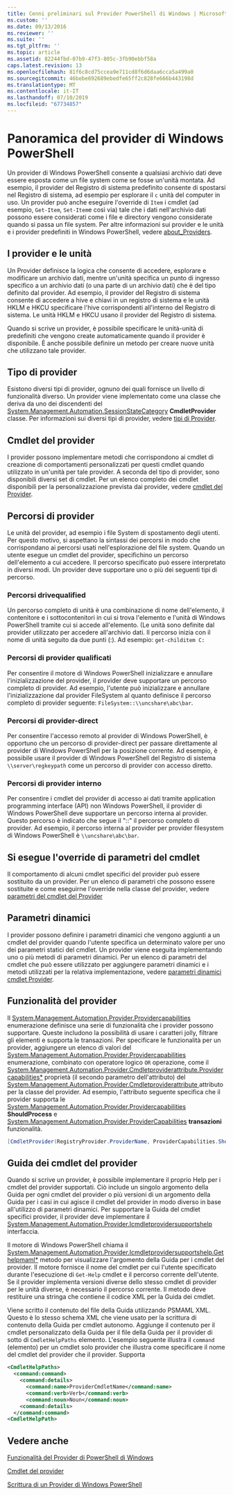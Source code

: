 ```yaml
---
title: Cenni preliminari sul Provider PowerShell di Windows | Microsoft Docs
ms.custom: ''
ms.date: 09/13/2016
ms.reviewer: ''
ms.suite: ''
ms.tgt_pltfrm: ''
ms.topic: article
ms.assetid: 82244fbd-07b9-47f3-805c-3fb90ebbf58a
caps.latest.revision: 13
ms.openlocfilehash: 81f6c8cd75ccea9e711cd8f6d6daa6cca5a499a0
ms.sourcegitcommit: 46bebe692689ebedfe65ff2c828fe666b443198d
ms.translationtype: MT
ms.contentlocale: it-IT
ms.lasthandoff: 07/10/2019
ms.locfileid: "67734857"
---
```

# <a name="windows-powershell-provider-overview"></a>Panoramica del provider di Windows PowerShell

Un provider di Windows PowerShell consente a qualsiasi archivio dati deve essere esposta come un file system come se fosse un'unità montata. Ad esempio, il provider del Registro di sistema predefinito consente di spostarsi nel Registro di sistema, ad esempio per esplorare il `c` unità del computer in uso. Un provider può anche eseguire l'override di `Item` i cmdlet (ad esempio, `Get-Item`, `Set-Item`e così via) tale che i dati nell'archivio dati possono essere considerati come i file e directory vengono considerate quando si passa un file system. Per altre informazioni sui provider e le unità e i provider predefiniti in Windows PowerShell, vedere [about_Providers](/powershell/module/microsoft.powershell.core/about/about_providers).

## <a name="providers-and-drives"></a>I provider e le unità

Un Provider definisce la logica che consente di accedere, esplorare e modificare un archivio dati, mentre un'unità specifica un punto di ingresso specifico a un archivio dati (o una parte di un archivio dati) che è del tipo definito dal provider. Ad esempio, il provider del Registro di sistema consente di accedere a hive e chiavi in un registro di sistema e le unità HKLM e HKCU specificare l'hive corrispondenti all'interno del Registro di sistema. Le unità HKLM e HKCU usano il provider del Registro di sistema.

Quando si scrive un provider, è possibile specificare le unità-unità di predefiniti che vengono create automaticamente quando il provider è disponibile. È anche possibile definire un metodo per creare nuove unità che utilizzano tale provider.

## <a name="type-of-providers"></a>Tipo di provider

Esistono diversi tipi di provider, ognuno dei quali fornisce un livello di funzionalità diverso. Un provider viene implementato come una classe che deriva da uno dei discendenti del [System.Management.Automation.SessionStateCategory](/dotnet/api/system.management.automation.sessionstatecategory?view=pscore-6.2.0) **CmdletProvider** classe. Per informazioni sui diversi tipi di provider, vedere [tipi di Provider](./provider-types.md).

## <a name="provider-cmdlets"></a>Cmdlet del provider

I provider possono implementare metodi che corrispondono ai cmdlet di creazione di comportamenti personalizzati per questi cmdlet quando utilizzato in un'unità per tale provider. A seconda del tipo di provider, sono disponibili diversi set di cmdlet. Per un elenco completo dei cmdlet disponibili per la personalizzazione prevista dai provider, vedere [cmdlet del Provider](./provider-cmdlets.md).

## <a name="provider-paths"></a>Percorsi di provider

Le unità del provider, ad esempio i file System di spostamento degli utenti. Per questo motivo, si aspettano la sintassi dei percorsi in modo che corrispondano ai percorsi usati nell'esplorazione del file system. Quando un utente esegue un cmdlet del provider, specifichino un percorso dell'elemento a cui accedere. Il percorso specificato può essere interpretato in diversi modi. Un provider deve supportare uno o più dei seguenti tipi di percorso.

### <a name="drive-qualified-paths"></a>Percorsi drivequalified

Un percorso completo di unità è una combinazione di nome dell'elemento, il contenitore e i sottocontenitori in cui si trova l'elemento e l'unità di Windows PowerShell tramite cui si accede all'elemento. (Le unità sono definite dal provider utilizzato per accedere all'archivio dati. Il percorso inizia con il nome di unità seguito da due punti (:). Ad esempio: `get-childitem C:`

### <a name="provider-qualified-paths"></a>Percorsi di provider qualificati

Per consentire il motore di Windows PowerShell inizializzare e annullare l'inizializzazione del provider, il provider deve supportare un percorso completo di provider. Ad esempio, l'utente può inizializzare e annullare l'inizializzazione dal provider FileSystem al quanto definisce il percorso completo di provider seguente: `FileSystem::\\uncshare\abc\bar`.

### <a name="provider-direct-paths"></a>Percorsi di provider-direct

Per consentire l'accesso remoto al provider di Windows PowerShell, è opportuno che un percorso di provider-direct per passare direttamente al provider di Windows PowerShell per la posizione corrente. Ad esempio, è possibile usare il provider di Windows PowerShell del Registro di sistema `\\server\regkeypath` come un percorso di provider con accesso diretto.

### <a name="provider-internal-paths"></a>Percorsi di provider interno

Per consentire i cmdlet del provider di accesso ai dati tramite application programming interface (API) non Windows PowerShell, il provider di Windows PowerShell deve supportare un percorso interna al provider. Questo percorso è indicato che segue il "::" il percorso completo di provider. Ad esempio, il percorso interna al provider per provider filesystem di Windows PowerShell è `\\uncshare\abc\bar`.

## <a name="overriding-cmdlet-parameters"></a>Si esegue l'override di parametri del cmdlet

Il comportamento di alcuni cmdlet specifici del provider può essere sostituito da un provider. Per un elenco di parametri che possono essere sostituite e come eseguirne l'override nella classe del provider, vedere [parametri del cmdlet del Provider](./provider-cmdlet-parameters.md)

## <a name="dynamic-parameters"></a>Parametri dinamici

I provider possono definire i parametri dinamici che vengono aggiunti a un cmdlet del provider quando l'utente specifica un determinato valore per uno dei parametri statici del cmdlet. Un provider viene eseguita implementando uno o più metodi di parametri dinamici. Per un elenco di parametri del cmdlet che può essere utilizzato per aggiungere parametri dinamici e i metodi utilizzati per la relativa implementazione, vedere [parametri dinamici cmdlet Provider](./provider-cmdlet-dynamic-parameters.md).

## <a name="provider-capabilities"></a>Funzionalità del provider

Il [System.Management.Automation.Provider.Providercapabilities](/dotnet/api/System.Management.Automation.Provider.ProviderCapabilities) enumerazione definisce una serie di funzionalità che i provider possono supportare. Queste includono la possibilità di usare i caratteri jolly, filtrare gli elementi e supporta le transazioni. Per specificare le funzionalità per un provider, aggiungere un elenco di valori del [System.Management.Automation.Provider.Providercapabilities](/dotnet/api/System.Management.Automation.Provider.ProviderCapabilities) enumerazione, combinato con operatore logico `OR` operazione, come il [ System.Management.Automation.Provider.Cmdletproviderattribute.Providercapabilities*](/dotnet/api/System.Management.Automation.Provider.CmdletProviderAttribute.ProviderCapabilities) proprietà (il secondo parametro dell'attributo) del [System.Management.Automation.Provider.Cmdletproviderattribute ](/dotnet/api/System.Management.Automation.Provider.CmdletProviderAttribute) attributo per la classe del provider. Ad esempio, l'attributo seguente specifica che il provider supporta le [System.Management.Automation.Provider.Providercapabilities](/dotnet/api/System.Management.Automation.Provider.ProviderCapabilities?view=pscore-6.2.0) **ShouldProcess** e [ System.Management.Automation.Provider.ProviderCapabilities](/dotnet/api/System.Management.Automation.Provider.ProviderCapabilities?view=pscore-6.2.0) **transazioni** funzionalità.

```csharp
[CmdletProvider(RegistryProvider.ProviderName, ProviderCapabilities.ShouldProcess | ProviderCapabilities.Transactions)]

```

## <a name="provider-cmdlet-help"></a>Guida dei cmdlet del provider

Quando si scrive un provider, è possibile implementare il proprio Help per i cmdlet del provider supportati. Ciò include un singolo argomento della Guida per ogni cmdlet del provider o più versioni di un argomento della Guida per i casi in cui agisce il cmdlet del provider in modo diverso in base all'utilizzo di parametri dinamici. Per supportare la Guida del cmdlet specifici provider, il provider deve implementare il [System.Management.Automation.Provider.Icmdletprovidersupportshelp](/dotnet/api/System.Management.Automation.Provider.ICmdletProviderSupportsHelp) interfaccia.

Il motore di Windows PowerShell chiama il [System.Management.Automation.Provider.Icmdletprovidersupportshelp.Gethelpmaml*](/dotnet/api/System.Management.Automation.Provider.ICmdletProviderSupportsHelp.GetHelpMaml) metodo per visualizzare l'argomento della Guida per i cmdlet del provider. Il motore fornisce il nome del cmdlet per cui l'utente specificato durante l'esecuzione di `Get-Help` cmdlet e il percorso corrente dell'utente. Se il provider implementa versioni diverse dello stesso cmdlet di provider per le unità diverse, è necessario il percorso corrente. Il metodo deve restituire una stringa che contiene il codice XML per la Guida dei cmdlet.

Viene scritto il contenuto del file della Guida utilizzando PSMAML XML. Questo è lo stesso schema XML che viene usato per la scrittura di contenuto della Guida per cmdlet autonomo. Aggiunge il contenuto per il cmdlet personalizzato della Guida per il file della Guida per il provider di sotto di `CmdletHelpPaths` elemento. L'esempio seguente illustra il `command` (elemento) per un cmdlet solo provider che illustra come specificare il nome del cmdlet del provider che il provider. Supporta

```xml
<CmdletHelpPaths>
  <command:command>
    <command:details>
      <command:name>ProviderCmdletName</command:name>
      <command:verb>Verb</command:verb>
      <command:noun>Noun</command:noun>
    <command:details>
  </command:command>
<CmdletHelpPath>
```

## <a name="see-also"></a>Vedere anche

[Funzionalità del Provider di PowerShell di Windows](./provider-types.md)

[Cmdlet del provider](./provider-cmdlets.md)

[Scrittura di un Provider di Windows PowerShell](./writing-a-windows-powershell-provider.md)